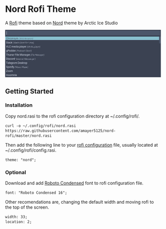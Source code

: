 # Nord Rofi Theme

A [Rofi](https://github.com/davatorium/rofi) theme based on [Nord](https://github.com/arcticicestudio/nord) theme by Arctic Ice Studio

![Screenshot of Rofi with Nord Theme](screenshot.jpg)

## Getting Started

### Installation

Copy nord.rasi to the rofi configuration directory at ~/.config/rofi/.

```
curl -o ~/.config/rofi/nord.rasi https://raw.githubusercontent.com/amayer5125/nord-rofi/master/nord.rasi
```

Then add the following line to your [rofi configuration](https://github.com/davatorium/rofi/wiki/Configuring-Rofi) file, usually located at ~/.config/rofi/config.rasi.

```
theme: "nord";
```

### Optional

Download and add [Roboto Condensed](https://fonts.google.com/specimen/Roboto+Condensed) font to rofi configuration file.

```
font: "Roboto Condensed 16";
```

Other recomendations are, changing the default width and moving rofi to the top of the screen.

```
width: 33;
location: 2;
```
